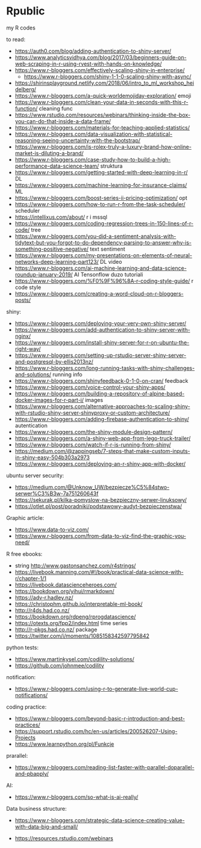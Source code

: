 # Rpublic
my R codes

to read:
- https://auth0.com/blog/adding-authentication-to-shiny-server/
- https://www.analyticsvidhya.com/blog/2017/03/beginners-guide-on-web-scraping-in-r-using-rvest-with-hands-on-knowledge/
- https://www.r-bloggers.com/effectively-scaling-shiny-in-enterprise/
  - https://www.r-bloggers.com/shiny-1-1-0-scaling-shiny-with-async/
- https://shirinsplayground.netlify.com/2018/06/intro_to_ml_workshop_heidelberg/
- https://www.r-bloggers.com/a-quick-worldemojiday-exploration/  emoji
- https://www.r-bloggers.com/clean-your-data-in-seconds-with-this-r-function/ cleaning func
- https://www.rstudio.com/resources/webinars/thinking-inside-the-box-you-can-do-that-inside-a-data-frame/
- https://www.r-bloggers.com/materials-for-teaching-applied-statistics/
- https://www.r-bloggers.com/data-visualization-with-statistical-reasoning-seeing-uncertainty-with-the-bootstrap/
- https://www.r-bloggers.com/is-rolex-truly-a-luxury-brand-how-online-market-is-diluting-a-brand/
- https://www.r-bloggers.com/case-study-how-to-build-a-high-performance-data-science-team/    struktura
- https://www.r-bloggers.com/getting-started-with-deep-learning-in-r/    DL
- https://www.r-bloggers.com/machine-learning-for-insurance-claims/    ML
- https://www.r-bloggers.com/boost-series-ii-pricing-optimization/ opt
- https://www.r-bloggers.com/how-to-run-r-from-the-task-scheduler/   scheduler
- https://intellixus.com/about/ r i mssql
- https://www.r-bloggers.com/coding-regression-trees-in-150-lines-of-r-code/  tree
- https://www.r-bloggers.com/you-did-a-sentiment-analysis-with-tidytext-but-you-forgot-to-do-dependency-parsing-to-answer-why-is-something-positive-negative/   text sentiment
- https://www.r-bloggers.com/my-presentations-on-elements-of-neural-networks-deep-learning-part123/ DL video
- https://www.r-bloggers.com/ai-machine-learning-and-data-science-roundup-january-2019/ AI Tensonflow duzo tutoriali
- https://www.r-bloggers.com/%F0%9F%96%8A-r-coding-style-guide/ r code style
- https://www.r-bloggers.com/creating-a-word-cloud-on-r-bloggers-posts/ 

shiny:
- https://www.r-bloggers.com/deploying-your-very-own-shiny-server/
- https://www.r-bloggers.com/add-authentication-to-shiny-server-with-nginx/
- https://www.r-bloggers.com/install-shiny-server-for-r-on-ubuntu-the-right-way/
- https://www.r-bloggers.com/setting-up-rstudio-server-shiny-server-and-postgresql-by-ellis2013nz/
- https://www.r-bloggers.com/long-running-tasks-with-shiny-challenges-and-solutions/  running info
- https://www.r-bloggers.com/shinyfeedback-0-1-0-on-cran/ feedback
- https://www.r-bloggers.com/voice-control-your-shiny-apps/
- https://www.r-bloggers.com/building-a-repository-of-alpine-based-docker-images-for-r-part-i/      images
- https://www.r-bloggers.com/alternative-approaches-to-scaling-shiny-with-rstudio-shiny-server-shinyproxy-or-custom-architecture/
- https://www.r-bloggers.com/adding-firebase-authentication-to-shiny/ autentication
- https://www.r-bloggers.com/the-shiny-module-design-pattern/ 
- https://www.r-bloggers.com/a-shiny-web-app-from-lego-truck-trailer/
- https://www.r-bloggers.com/watch-if-r-is-running-from-shiny/
- https://medium.com/@zappingseb/7-steps-that-make-custom-inputs-in-shiny-easy-504b303a2973
- https://www.r-bloggers.com/deploying-an-r-shiny-app-with-docker/

ubuntu server security:
- https://medium.com/@Unknow_UW/bezpiecze%C5%84stwo-serwer%C3%B3w-7a751260643f
- https://sekurak.pl/kilka-pomyslow-na-bezpieczny-serwer-linuksowy/
- https://otlet.pl/post/poradniki/podstawowy-audyt-bezpieczenstwa/

Graphic article:
- https://www.data-to-viz.com/
- https://www.r-bloggers.com/from-data-to-viz-find-the-graphic-you-need/

R free ebooks:
- string http://www.gastonsanchez.com/r4strings/
- https://livebook.manning.com/#!/book/practical-data-science-with-r/chapter-1/1
- https://livebook.datascienceheroes.com/
- https://bookdown.org/yihui/rmarkdown/
- https://adv-r.hadley.nz/
- https://christophm.github.io/interpretable-ml-book/
- http://r4ds.had.co.nz/
- https://bookdown.org/rdpeng/rprogdatascience/
- https://otexts.org/fpp2/index.html time series
- http://r-pkgs.had.co.nz/ package
- https://twitter.com/i/moments/1085158342597795842

python tests:
- https://www.martinkysel.com/codility-solutions/
- https://github.com/johnmee/codility

notification:
- https://www.r-bloggers.com/using-r-to-generate-live-world-cup-notifications/

coding practice:
- https://www.r-bloggers.com/beyond-basic-r-introduction-and-best-practices/
- https://support.rstudio.com/hc/en-us/articles/200526207-Using-Projects
- https://www.learnpython.org/pl/Funkcje

prarallel:
- https://www.r-bloggers.com/reading-list-faster-with-parallel-doparallel-and-pbapply/

AI:
- https://www.r-bloggers.com/so-what-is-ai-really/

Data business structure:
- https://www.r-bloggers.com/strategic-data-science-creating-value-with-data-big-and-small/

- https://resources.rstudio.com/webinars
